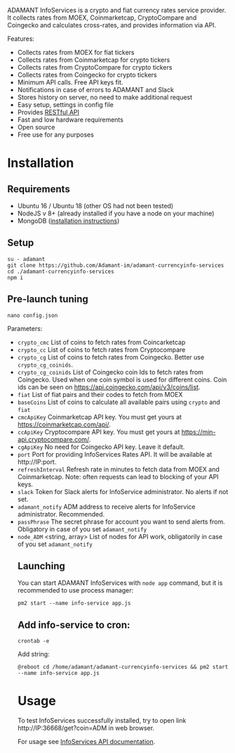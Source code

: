 ADAMANT InfoServices is a crypto and fiat currency rates service provider. It collects rates from MOEX, Coinmarketcap, CryptoCompare and Coingecko and calculates cross-rates, and provides information via API.

Features:
- Collects rates from MOEX for fiat tickers
- Collects rates from Coinmarketcap for crypto tickers
- Collects rates from CryptoCompare for crypto tickers
- Collects rates from Coingecko for crypto tickers
- Minimum API calls. Free API keys fit.
- Notifications in case of errors to ADAMANT and Slack
- Stores history on server, no need to make additional request
- Easy setup, settings in config file
- Provides [RESTful API](https://github.com/Adamant-im/adamant-currencyinfo-services/wiki/InfoServices-API-documentation)
- Fast and low hardware requirements
- Open source
- Free use for any purposes

# Installation
## Requirements
- Ubuntu 16 / Ubuntu 18 (other OS had not been tested)
- NodeJS v 8+ (already installed if you have a node on your machine)
- MongoDB ([installation instructions](https://docs.mongodb.com/manual/tutorial/install-mongodb-on-ubuntu/))

## Setup
```
su - adamant
git clone https://github.com/Adamant-im/adamant-currencyinfo-services
cd ./adamant-currencyinfo-services
npm i
```

## Pre-launch tuning
```
nano config.json
```

Parameters:
- `crypto_cmc` <array> List of coins to fetch rates from Coincarketcap
- `crypto_cc` <array> List of coins to fetch rates from Cryptocompare
- `crypto_cg` <array> List of coins to fetch rates from Coingecko. Better use `crypto_cg_coinids`.
- `crypto_cg_coinids` <array> List of Coingecko coin Ids to fetch rates from Coingecko. Used when one coin symbol is used for different coins. Coin ids can be seen on https://api.coingecko.com/api/v3/coins/list.
- `fiat` <object> List of fiat pairs and their codes to fetch from MOEX
- `baseCoins` <array> List of coins to calculate all available pairs using `crypto` and `fiat`
- `cmcApiKey` <string> Coinmarketcap API key. You must get yours at https://coinmarketcap.com/api/.
- `ccApiKey` <string> Cryptocompare API key. You must get yours at https://min-api.cryptocompare.com/.
- `cgApiKey` <string> No need for Coingecko API key. Leave it default.
- `port` <number> Port for providing InfoServices Rates API. It will be available at http://IP:port.
- `refreshInterval` <number> Refresh rate in minutes to fetch data from MOEX and Coinmarketcap. Note: often requests can lead to blocking of your API keys.
- `slack` <string> Token for Slack alerts for InfoService administrator. No alerts if not set.
- `adamant_notify` <string> ADM address to receive alerts for InfoService administrator. Recommended.
- `passPhrase` <string> The secret phrase for account you want to send alerts from. Obligatory in case of you set `adamant_notify`
- `node_ADM` <string, array> List of nodes for API work, obligatorily in case of you set `adamant_notify`
  

## Launching
You can start ADAMANT InfoServices with `node app` command, but it is recommended to use process manager:
```
pm2 start --name info-service app.js 
```

## Add info-service to cron:
```
crontab -e
```

Add string:
```
@reboot cd /home/adamant/adamant-currencyinfo-services && pm2 start --name info-service app.js
```

# Usage

To test InfoServices successfully installed, try to open link
http://IP:36668/get?coin=ADM in web browser.

For usage see [InfoServices API documentation](https://github.com/Adamant-im/adamant-currencyinfo-services/wiki/InfoServices-API-documentation).
